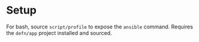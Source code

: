 Setup
=====

For bash, source `script/profile` to expose the `ansible` command.
Requires the `defn/app` project installed and sourced.
